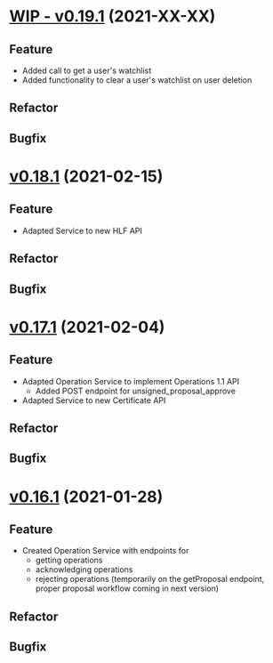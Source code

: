 # [WIP - v0.19.1](https://github.com/upb-uc4/University-Credits-4.0/compare/operation-v0.18.1...operation-v0.19.1) (2021-XX-XX)
## Feature
- Added call to get a user's watchlist
- Added functionality to clear a user's watchlist on user deletion
## Refactor
## Bugfix

# [v0.18.1](https://github.com/upb-uc4/University-Credits-4.0/compare/operation-v0.17.1...operation-v0.18.1) (2021-02-15)
## Feature
 - Adapted Service to new HLF API
## Refactor
## Bugfix

# [v0.17.1](https://github.com/upb-uc4/University-Credits-4.0/compare/operation-v0.16.1...operation-v0.17.1) (2021-02-04)
## Feature
 - Adapted Operation Service to implement Operations 1.1 API
    - Added POST endpoint for unsigned_proposal_approve
 - Adapted Service to new Certificate API
## Refactor
## Bugfix

# [v0.16.1](https://github.com/upb-uc4/University-Credits-4.0/compare/operation-v0.16.1...operation-v0.16.1) (2021-01-28)
## Feature
 - Created Operation Service with endpoints for
    - getting operations
    - acknowledging operations
    - rejecting operations (temporarily on the getProposal endpoint, proper proposal workflow coming in next version)
## Refactor
## Bugfix